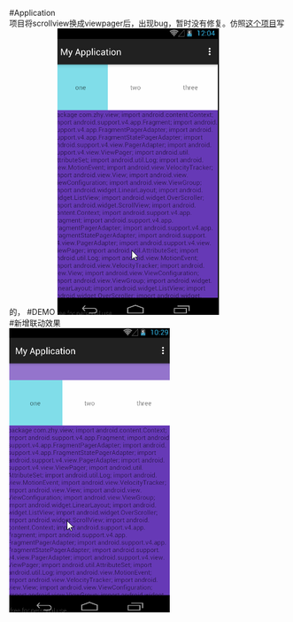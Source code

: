 #Application  
项目将scrollview换成viewpager后，出现bug，暂时没有修复。仿照[这个项目](https://github.com/hongyangAndroid/Android-StickyNavLayout)写的，
#DEMO
![](https://github.com/guohuanwen/360AppDetil/blob/master/screenShots/gif.gif)  
#新增联动效果  
![](https://github.com/guohuanwen/360AppDetil/blob/master/screenShots/gif1.gif)
